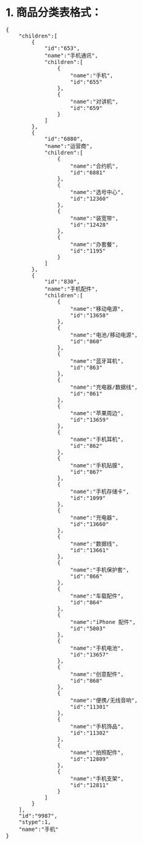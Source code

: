 
# 1. 商品分类表格式：
<pre>
{
    "children":[
        {
            "id":"653",
            "name":"手机通讯",
            "children":[
                {
                    "name":"手机",
                    "id":"655"
                },
                {
                    "name":"对讲机",
                    "id":"659"
                }
            ]
        },
        {
            "id":"6880",
            "name":"运营商",
            "children":[
                {
                    "name":"合约机",
                    "id":"6881"
                },
                {
                    "name":"选号中心",
                    "id":"12360"
                },
                {
                    "name":"装宽带",
                    "id":"12428"
                },
                {
                    "name":"办套餐",
                    "id":"1195"
                }
            ]
        },
        {
            "id":"830",
            "name":"手机配件",
            "children":[
                {
                    "name":"移动电源",
                    "id":"13658"
                },
                {
                    "name":"电池/移动电源",
                    "id":"860"
                },
                {
                    "name":"蓝牙耳机",
                    "id":"863"
                },
                {
                    "name":"充电器/数据线",
                    "id":"861"
                },
                {
                    "name":"苹果周边",
                    "id":"13659"
                },
                {
                    "name":"手机耳机",
                    "id":"862"
                },
                {
                    "name":"手机贴膜",
                    "id":"867"
                },
                {
                    "name":"手机存储卡",
                    "id":"1099"
                },
                {
                    "name":"充电器",
                    "id":"13660"
                },
                {
                    "name":"数据线",
                    "id":"13661"
                },
                {
                    "name":"手机保护套",
                    "id":"866"
                },
                {
                    "name":"车载配件",
                    "id":"864"
                },
                {
                    "name":"iPhone 配件",
                    "id":"5003"
                },
                {
                    "name":"手机电池",
                    "id":"13657"
                },
                {
                    "name":"创意配件",
                    "id":"868"
                },
                {
                    "name":"便携/无线音响",
                    "id":"11301"
                },
                {
                    "name":"手机饰品",
                    "id":"11302"
                },
                {
                    "name":"拍照配件",
                    "id":"12809"
                },
                {
                    "name":"手机支架",
                    "id":"12811"
                }
            ]
        }
    ],
    "id":"9987",
    "stype":1,
    "name":"手机"
}
</pre>
